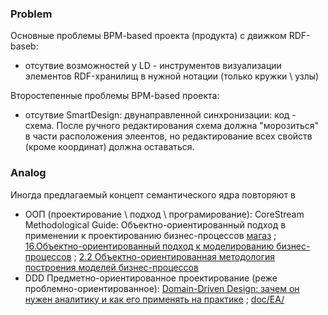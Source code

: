 ### Problem 
Основные проблемы BPM-based проекта (продукта) с движком RDF-baseb:
- отсутвие возможностей у LD - инструментов визуализации элементов RDF-хранилищ в нужной нотации (только кружки \ узлы) 

Второстепенные проблемы BPM-based проекта:
- отсутвие SmartDesign: двунаправленной синхронизации: код - схема. После ручного редактирования схема должна "морозиться" в части расположения элеентов, но редактирование всех свойств (кроме координат) должна оставаться.  

### Analog
Иногда предлагаемый концепт семантического ядра повторяют в 
- ООП (проектирование \ подход \ програмирование): CoreStream Methodological Guide: Объектно-ориентированный подход в применении к проектированию бизнес-процессов [магаз](https://digital.wildberries.ru/offer/473343) ; [16.Объектно-ориентированный подход к моделированию бизнес-процессов](https://studfile.net/preview/9568053/page:4/) ; [2.2 Объектно-ориентированная методология построения моделей бизнес-процессов](https://studfile.net/preview/16875843/page:3/)
- DDD Предметно-ориентированное проектирование (реже проблемно-ориентированное): [Domain-Driven Design: зачем он нужен аналитику и как его применять на практике](https://habr.com/ru/articles/908782/) ; [doc/EA/](https://github.com/bpmbpm/doc/tree/main/EA)
